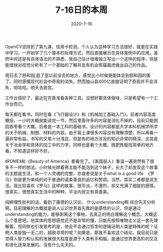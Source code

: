 ﻿---
layout: post
title: 7-16日的本周
date: 2020-7-16
categories: blog
tags: [日记]
description: 和小李去颐和园。然后每天都在自我耕耘。

---

OpenCV坚持到了第九课，信用卡检测。个人认为这种学习方法很好，就是在实践中学习。一开始学了几个基本的处理方式，然后直接展示在具体案例中的应用。虽然中间还是有具体语法的不熟悉，我自己估计很难独立写出一个这样的程序，但是能很快对视觉分析有了一个基础的了解并且有机会照猫画虎做出自己的作品。

周日去了颐和园,逛了逛以前没去的地方，感觉比小时候更能体会到颐和园的美了。同时感慨现代社会中奇观的消失。然而独山县400亿直接证明了奇观并不会消失，哈哈哈。明天去故宫。

工作台搭好了，最近在完善准备各种工具。没想好要具体做啥，只是希望有一个工作台而已。

每天都在看书。同时在看《飞行器设计》和《机械加工基础入门》。前者内容高度概括，一小时大概就能读完一节，然后里面许多的内容是消化不掉的，目前只能囫囵吞枣看个大概。后者是一本工科的基础书，设计的内容都是大学本科机械学所学的关于机械、制图、材料的内容。由于我上课很多内容没有理解清楚，所以再看一遍非常有益。书写的文笔十分浅显，但是有的地方涉及的知识非常的精深，尤其是关于冶金学和具体的加工中的力学。同样也是看个大概，挑肥拣瘦找简单的地方看。不知道这样好不好。

《ROME》和《Beauty of America》都看完了。《美国丽人》重温一遍突然有了很多不一样的想法。小时候光顾着男主能不能泡到这个妹子，长大了却发现这个故事的主题是生活，和一个人灵魂的完整，亦或者说是关于what is a good life. 《罗马》则是更为单纯的对于普通的温柔善良的追忆和赞颂。当然，其实二者都是说生活。我比较喜欢《罗马》这样的故事，很平淡，不激烈，却又充满了细腻的感情。很真实，很想真实生活中的种种，平淡内敛又有真善美。

纯粹理性批判的话，看到了康德的认识论， 什么understanding啊 综合先天分析啊。目前理解的大概就是说人认识世界首先靠的是感性的认识，但是通过understanding的能力，能够剥离这个事物，去真正的明白理解这个概念。大概这么个意思吧。他具体的思想感觉还不是非常的懂，只能先按照唯物主义这一套先理解着。但同样也引发思考的是，他会不会通过哲学的逻辑证明人类是特殊的呢？证明人类是独一无二的，超脱寻常的呢？如果是，那我不喜欢这个结论。我目前只是觉得人智力和认知的发展很大程度是源于人类有手和脑。是通过世界更高阶的交互和进化逐渐发展的。没有什么先天的。



